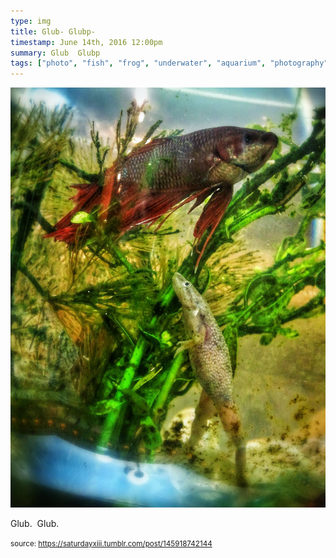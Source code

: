 ```yaml
---
type: img
title: Glub- Glubp-
timestamp: June 14th, 2016 12:00pm
summary: Glub  Glubp 
tags: ["photo", "fish", "frog", "underwater", "aquarium", "photography"]
---
```

<img src="../media/145918742144.jpg"/>
                                                                                          <div class="caption"><p>Glub.  Glub.</p> </div>
                                    
                
                
                
                
                                
<small>source: https://saturdayxiii.tumblr.com/post/145918742144</small>